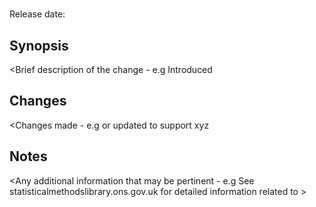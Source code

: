 # 

Release date: <YYYY-MM-DD>

## Synopsis

<Brief description of the change - e.g  Introduced

## Changes

<Changes made - e.g <Initial release of > or  updated to support xyz 

## Notes

<Any additional information that may be pertinent - e.g See statisticalmethodslibrary.ons.gov.uk for detailed information related to >
